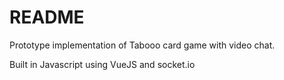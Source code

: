 # README #

Prototype implementation of Tabooo card game with video chat.

Built in Javascript using VueJS and socket.io

